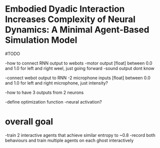 # Embodied Dyadic Interaction Increases Complexity of Neural Dynamics: A Minimal Agent-Based Simulation Model


#TODO 

-how to connect RNN output to webots
    -motor output 
        [float] between 0.0 and 1.0 for left and right weel, just going forward
    -sound output
        dont know

-connect webot output to RNN
    -2 microphone inputs
        [float] between 0.0 and 1.0 for left and right microphone, just intensity?


-how to have 3 outputs from 2 neurons

-define optimization function
    -neural activation?



# overall goal
-train 2 interactive agents that achieve similar entropy to ~0.8
-record both behaviours and train multiple agents on each ghost interactively